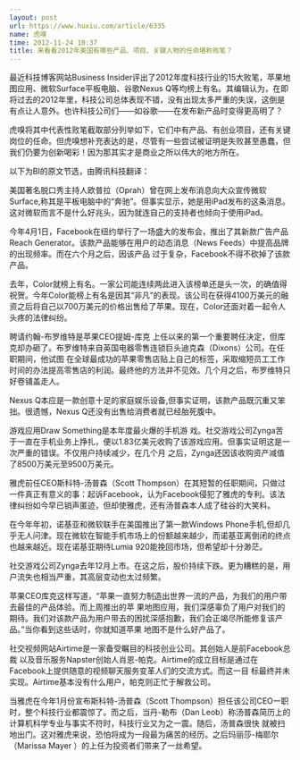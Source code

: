 ```yaml
---
layout: post
url: https://www.huxiu.com/article/6335
name: 虎嗅
time: 2012-11-24 10:37
title: 来看看2012年美国有哪些产品、项目、关键人物的任命堪称败笔？
---
```

最近科技博客网站Business Insider评出了2012年度科技行业的15大败笔，苹果地图应用、微软Surface平板电脑、谷歌Nexus Q等均榜上有名。其编辑认为，在即将过去的2012年里，科技公司总体表现不错，没有出现太多严重的失误，这倒是有点让人意外。也许科技公司们——如谷歌——在发布新产品时变得更高明了？

虎嗅将其中代表性败笔截取部分列举如下，它们中有产品、有创业项目，还有关键岗位的任命。但虎嗅想补充表达的是，尽管有一些尝试被证明是失败甚至愚蠢，但我们仍要为创新喝彩！因为那其实才是商业之所以伟大的地方所在。

以下为BI的原文节选，由腾讯科技翻译：

美国著名脱口秀主持人欧普拉（Oprah）曾在网上发布消息向大众宣传微软Surface,称其是平板电脑中的“奔驰”。但事实显示，她是用iPad发布的这条消息。这对微软而言不是什么好兆头，因为就连自己的支持者也倾向于使用iPad。

今年4月1日，Facebook在纽约举行了一场盛大的发布会，推出了其新款广告产品Reach Generator。该款产品能够在用户的动态消息（News Feeds）中提高品牌的出现频率。而在六个月之后，因该产品 过于复杂，Facebook不得不砍掉了该款产品。

去年，Color就榜上有名。一家公司能连续两此进入该榜单还是头一次，的确值得祝贺。今年Color能榜上有名是因其“非凡”的表现。该公司在获得4100万美元的融资之后将自己以700万美元的价格出售给了苹果。现在，Color还面对着一起令人头疼的法律纠纷。

聘请约翰-布罗维特是苹果CEO提姆-库克 上任以来的第一个重要聘任决定，但库克却办砸了。布罗维特来自英国电器零售连锁巨头迪克森（Dixons）公司。在任职期间，他试图 在全球最成功的苹果零售店贴上自己的标签，采取缩短员工工作时间的办法提高零售店的利润。最终他的方法并不见效。几个月之后，布罗维特只好卷铺盖走人。

Nexus Q本应是一款创意十足的家庭娱乐设备,但事实证明，该款产品既沉重又笨拙。很遗憾，Nexus Q还没有出售给消费者就已经胎死腹中。

游戏应用Draw Something是本年度最火爆的手机游 戏。社交游戏公司Zynga苦于一直在手机业务上挣扎，便以1.83亿美元收购了该游戏应用。但事实证明这是一次严重的错误。不仅用户持续减少，在几个月 之后，Zynga还因该收购资产减值了8500万美元至9500万美元。

雅虎前任CEO斯科特-汤普森（Scott Thompson）在其短暂的任职期间，只做过一件真正有意义的事：起诉Facebook，认为Facebook侵犯了雅虎的专利。该法律纠纷如今早已销声匿迹，但却使雅虎，还有汤普森本人成了硅谷的大笑料。

在今年年初，诺基亚和微软联手在美国推出了第一款Windows Phone手机,但却几乎无人问津。现在微软在智能手机市场上的份额越来越少，而诺基亚离倒闭的终点也越来越近。现在诺基亚期待Lumia 920能挽回市场，但希望却十分渺茫。

社交游戏公司Zynga去年12月上市。在这之后，股价持续下跌。更为糟糕的是，用户流失也相当严重，其高层变动也太过频繁。

苹果CEO库克这样写道，“苹果一直努力制造出世界一流的产品，为我们的用户带去最佳的产品体验。而上周推出的苹 果地图应用，我们深感辜负了用户对我们的期待。我们对该款产品为用户带去的困扰深感抱歉，我们会正竭尽所能修复该产品。”当你看到这些话时，你就知道苹果 地图不是什么好产品了。

社交视频网站Airtime是一家备受瞩目的科技创业公司。其创始人是前Facebook总裁 以及音乐服务Napster创始人肖恩-帕克。Airtime的成立目标是通过在Facebook上提供随意的视频聊天服务变革人们的交流方式。而这一目 标最终并未实现。Airtime基本没有什么用户，帕克则正忙于解救公司。

当雅虎在今年1月份宣布斯科特-汤普森（Scott Thompson）担任该公司CEO一职 时，整个科技行业都震惊了。而之后，当丹-勒布（Dan Leob）称汤普森简历上的计算机科学专业与事实不符时，科技行业又为之一震。随后，汤普森很快 就被扫地出门。这对雅虎来说，恐怕将成为一段最为痛苦的经历。之后玛丽莎-梅耶尔（Marissa Mayer ）的上任为投资者们带来了一丝希望。

